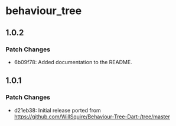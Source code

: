 # behaviour_tree

## 1.0.2

### Patch Changes

- 6b09f78: Added documentation to the README.

## 1.0.1

### Patch Changes

- d21eb38: Initial release ported from https://github.com/WillSquire/Behaviour-Tree-Dart-/tree/master
